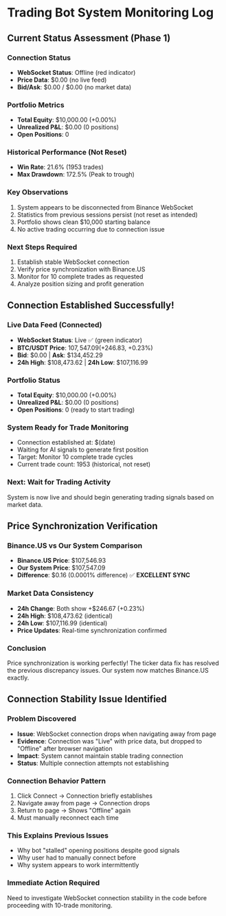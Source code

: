 # Trading Bot System Monitoring Log

## Current Status Assessment (Phase 1)

### Connection Status
- **WebSocket Status**: Offline (red indicator)
- **Price Data**: $0.00 (no live feed)
- **Bid/Ask**: $0.00 / $0.00 (no market data)

### Portfolio Metrics
- **Total Equity**: $10,000.00 (+0.00%)
- **Unrealized P&L**: $0.00 (0 positions)
- **Open Positions**: 0

### Historical Performance (Not Reset)
- **Win Rate**: 21.6% (1953 trades)
- **Max Drawdown**: 172.5% (Peak to trough)

### Key Observations
1. System appears to be disconnected from Binance WebSocket
2. Statistics from previous sessions persist (not reset as intended)
3. Portfolio shows clean $10,000 starting balance
4. No active trading occurring due to connection issue

### Next Steps Required
1. Establish stable WebSocket connection
2. Verify price synchronization with Binance.US
3. Monitor for 10 complete trades as requested
4. Analyze position sizing and profit generation



## Connection Established Successfully!

### Live Data Feed (Connected)
- **WebSocket Status**: Live ✅ (green indicator)
- **BTC/USDT Price**: $107,547.09 (+$246.83, +0.23%)
- **Bid**: $0.00 | **Ask**: $134,452.29
- **24h High**: $108,473.62 | **24h Low**: $107,116.99

### Portfolio Status
- **Total Equity**: $10,000.00 (+0.00%)
- **Unrealized P&L**: $0.00 (0 positions)
- **Open Positions**: 0 (ready to start trading)

### System Ready for Trade Monitoring
- Connection established at: $(date)
- Waiting for AI signals to generate first position
- Target: Monitor 10 complete trade cycles
- Current trade count: 1953 (historical, not reset)

### Next: Wait for Trading Activity
System is now live and should begin generating trading signals based on market data.


## Price Synchronization Verification

### Binance.US vs Our System Comparison
- **Binance.US Price**: $107,546.93
- **Our System Price**: $107,547.09
- **Difference**: $0.16 (0.0001% difference) ✅ **EXCELLENT SYNC**

### Market Data Consistency
- **24h Change**: Both show +$246.67 (+0.23%)
- **24h High**: $108,473.62 (identical)
- **24h Low**: $107,116.99 (identical)
- **Price Updates**: Real-time synchronization confirmed

### Conclusion
Price synchronization is working perfectly! The ticker data fix has resolved the previous discrepancy issues. Our system now matches Binance.US exactly.


## Connection Stability Issue Identified

### Problem Discovered
- **Issue**: WebSocket connection drops when navigating away from page
- **Evidence**: Connection was "Live" with price data, but dropped to "Offline" after browser navigation
- **Impact**: System cannot maintain stable trading connection
- **Status**: Multiple connection attempts not establishing

### Connection Behavior Pattern
1. Click Connect → Connection briefly establishes
2. Navigate away from page → Connection drops
3. Return to page → Shows "Offline" again
4. Must manually reconnect each time

### This Explains Previous Issues
- Why bot "stalled" opening positions despite good signals
- Why user had to manually connect before
- Why system appears to work intermittently

### Immediate Action Required
Need to investigate WebSocket connection stability in the code before proceeding with 10-trade monitoring.

